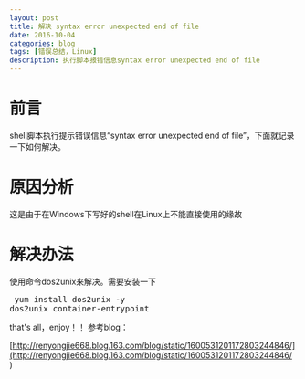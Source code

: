 ```yaml
---
layout: post
title: 解决 syntax error unexpected end of file
date: 2016-10-04
categories: blog
tags: [错误总结，Linux]
description: 执行脚本报错信息syntax error unexpected end of file
---
```


# 前言

shell脚本执行提示错误信息“syntax error unexpected end of file”，下面就记录一下如何解决。

# 原因分析

这是由于在Windows下写好的shell在Linux上不能直接使用的缘故

# 解决办法

使用命令dos2unix来解决。需要安装一下
<pre>
 yum install dos2unix -y
dos2unix container-entrypoint
</pre>

that's all，enjoy！！
参考blog：

[http://renyongjie668.blog.163.com/blog/static/1600531201172803244846/](http://renyongjie668.blog.163.com/blog/static/1600531201172803244846/ )
